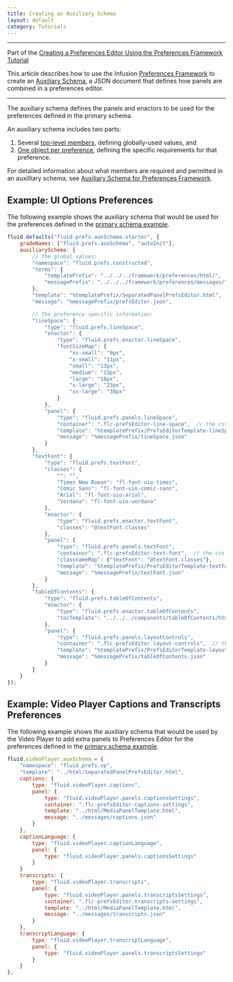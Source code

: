 ```yaml
---
title: Creating an Auxiliary Schema
layout: default
category: Tutorials
---
```


---
Part of the [Creating a Preferences Editor Using the Preferences Framework Tutorial](CreatingAPreferencesEditorUsingThePreferencesFramework.md)

This article describes how to use the Infusion [Preferences Framework](../PreferencesFramework.md)
to create an [Auxiliary Schema](../AuxiliarySchemaForPreferencesFramework.md), a JSON document that defines how panels are combined in a preferences editor.

---

The auxiliary schema defines the panels and enactors to be used for the preferences defined in the primary schema.

An auxiliary schema includes two parts:

1. Several [top-level members](../AuxiliarySchemaForPreferencesFramework.md#top-level-properties), defining globally-used values, and
2. [One object per preference](../AuxiliarySchemaForPreferencesFramework.md#preference-block-properties), defining the specific requirements for that preference.

For detailed information about what members are required and permitted in an auxilliary schema, see [Auxiliary Schema for Preferences Framework](../AuxiliarySchemaForPreferencesFramework.md).

## Example: UI Options Preferences ##

The following example shows the auxiliary schema that would be used for the preferences defined in the [primary schema example](CreatingAPrimarySchema.md#example-selected-ui-options-preferences).

```javascript
fluid.defaults("fluid.prefs.auxSchema.starter", {
    gradeNames: ["fluid.prefs.auxSchema", "autoInit"],
    auxiliarySchema: {
        // The global values:
        "namespace": "fluid.prefs.constructed",
        "terms": {
            "templatePrefix": "../../../framework/preferences/html/",
            "messagePrefix": "../../../framework/preferences/messages/",
        },
        "template": "%templatePrefix/SeparatedPanelPrefsEditor.html",
        "message": "%messagePrefix/prefsEditor.json",

        // The preference-specific information:
        "lineSpace": {
            "type": "fluid.prefs.lineSpace",
            "enactor": {
                "type": "fluid.prefs.enactor.lineSpace",
                "fontSizeMap": {
                    "xx-small": "9px",
                    "x-small": "11px",
                    "small": "13px",
                    "medium": "15px",
                    "large": "18px",
                    "x-large": "23px",
                    "xx-large": "30px"
                }
            },
            "panel": {
                "type": "fluid.prefs.panels.lineSpace",
                "container": ".flc-prefsEditor-line-space",  // the css selector in the template where the panel is rendered
                "template": "%templatePrefix/PrefsEditorTemplate-lineSpace.html",
                "message": "%messagePrefix/lineSpace.json"
            }
        },
        "textFont": {
            "type": "fluid.prefs.textFont",
            "classes": {
                "": "",
                "Times New Roman": "fl-font-uio-times",
                "Comic Sans": "fl-font-uio-comic-sans",
                "Arial": "fl-font-uio-arial",
                "Verdana": "fl-font-uio-verdana"
            },
            "enactor": {
                "type": "fluid.prefs.enactor.textFont",
                "classes": "@textFont.classes"
            },
            "panel": {
                "type": "fluid.prefs.panels.textFont",
                "container": ".flc-prefsEditor-text-font",  // the css selector in the template where the panel is rendered
                "classnameMap": {"textFont": "@textFont.classes"},
                "template": "%templatePrefix/PrefsEditorTemplate-textFont.html",
                "message": "%messagePrefix/textFont.json"
            }
        },
        "tableOfContents": {
            "type": "fluid.prefs.tableOfContents",
            "enactor": {
                "type": "fluid.prefs.enactor.tableOfContents",
                "tocTemplate": "../../../components/tableOfContents/html/TableOfContents.html"
            },
            "panel": {
                "type": "fluid.prefs.panels.layoutControls",
                "container": ".flc-prefsEditor-layout-controls",  // the css selector in the template where the panel is rendered
                "template": "%templatePrefix/PrefsEditorTemplate-layout.html",
                "message": "%messagePrefix/tableOfContents.json"
            }
        }
    }
});
```

## Example: Video Player Captions and Transcripts Preferences ##

The following example shows the auxiliary schema that would be used by the Video Player to add extra panels to Preferences Editor for the preferences defined in the [primary schema example](CreatingAPrimarySchema.md#example-video-player-extra-preferences).

```javascript
fluid.videoPlayer.auxSchema = {
    "namespace": "fluid.prefs.vp",
    "template": "../html/SeparatedPanelPrefsEditor.html",
    captions: {
        type: "fluid.videoPlayer.captions",
        panel: {
            type: "fluid.videoPlayer.panels.captionsSettings",
            container: ".flc-prefsEditor-captions-settings",
            template: "../html/MediaPanelTemplate.html",
            message: "../messages/captions.json"
        }
    },
    captionLanguage: {
        type: "fluid.videoPlayer.captionLanguage",
        panel: {
            type: "fluid.videoPlayer.panels.captionsSettings"
        }
    }
    transcripts: {
        type: "fluid.videoPlayer.transcripts",
        panel: {
            type: "fluid.videoPlayer.panels.transcriptsSettings",
            container: ".flc-prefsEditor-transcripts-settings",
            template: "../html/MediaPanelTemplate.html",
            message: "../messages/transcripts.json"
        }
    },
    transcriptLanguage: {
        type: "fluid.videoPlayer.transcriptLanguage",
        panel: {
            type: "fluid.videoPlayer.panels.transcriptsSettings"
        }
    }
};
```
